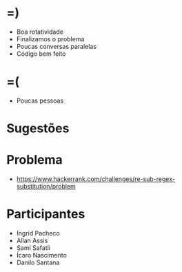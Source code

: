 =)
==

- Boa rotatividade
- Finalizamos o problema
- Poucas conversas paralelas
- Código bem feito


=(
==

- Poucas pessoas

Sugestões
=========

Problema
========
- https://www.hackerrank.com/challenges/re-sub-regex-substitution/problem

Participantes
=============

- Ingrid Pacheco
- Allan Assis
- Sami Safatli
- Ícaro Nascimento
- Danilo Santana
